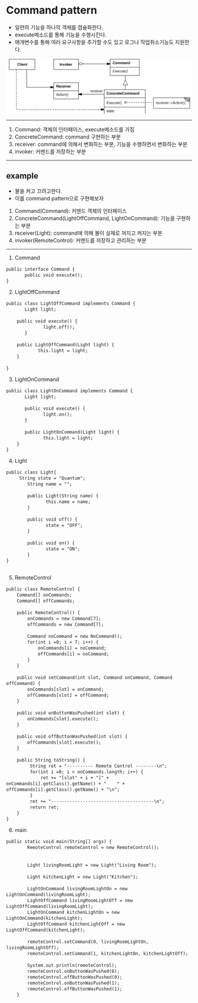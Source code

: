  # Command pattern
 
  - 일련의 기능을 하나의 객체를 캡슐화한다.
  - execute메소드를 통해 기능을 수행시킨다.
  - 매개변수를 통해 여러 요구사항을 추가할 수도 있고 로그나 작업취소기능도 지원한다.

 ![command pattern](./command_pattern.png)


 --- 
  1. Command: 객체의 인터페이스, execute메소드를 가짐
  2. ConcreteCommand: command 구현하는 부분
  3. receiver: command에 의해서 변화하는 부분, 기능을 수행하면서 변화하는 부분
  4. invoker: 커멘드를 저장하는 부분

---
 ## example
  - 불을 켜고 끄려고한다.
  - 이를 command pattern으로 구현해보자

  1. Command(Command): 커멘드 객체의 인터페이스
  2. ConcreteCommand(LightOffCommand, LightOnCommand): 기능을 구현하는 부분
  3. receiver(Light): command에 의해 불이 실제로 꺼지고 켜지는 부분
  4. invoker(RemoteControl): 커멘드를 저장하고 관리하는 부분

---

 1. Command
```
public interface Command {
	   public void execute();
}
```

 2. LightOffCommand
```
public class LightOffCommand implements Command {
	   Light light;
	
   	public void execute() {
		      light.off();
	   }
	
   	public LightOffCommand(Light light) {
	      	this.light = light;
   	}
	
}
```

 3. LightOnCommand
```
public class LightOnCommand implements Command {
	   Light light;
	
	   public void execute() {
		      light.on();
	   }
	
	   public LightOnCommand(Light light) {
		      this.light = light;
    }
}
```

 4. Light
```
public class Light{
     String state = "Quantum";
	    String name = "";
	
	    public Light(String name) {
		       this.name = name;
	    }
	
	    public void off() {
		       state = "OFF";
	    }
	
	    public void on() {
		       state = "ON";
	    }
}
 
```

 5. RemoteControl


```
public class RemoteControl {
	Command[] onCommands;
	Command[] offCommands;
	
	public RemoteControl() {
		onCommands = new Command[7];
		offCommands = new Command[7];
		
		Command noCommand = new NoCommand();
		for(int i =0; i < 7; i++) {
			onCommands[i] = noCommand;
			offCommands[i] = noCommand;
		}
	}
	
	public void setCommand(int slot, Command onCommand, Command offCommand) {
		onCommands[slot] = onCommand;
		offCommands[slot] = offCommand;
	}
	
	public void onButtonWasPushed(int slot) {
		onCommands[slot].execute();
	}
	
	public void offButtonWasPushed(int slot) {
		offCommands[slot].execute();
	}
	
	public String toString() {
		 String ret = "---------- Remote Control --------\n";
		 for(int i =0; i < onCommands.length; i++) {
			 ret += "[slot" + i + "]" + onCommands[i].getClass().getName() + "    " + offCommands[i].getClass().getName() + "\n";
		 }
		 ret += "---------------------------------------\n";
		 return ret;
	}
}
```

 6. main
```
public static void main(String[] args) {
		RemoteControl remoteControl = new RemoteControl();
		
		
		Light livingRoomLight = new Light("Living Room");
		
		Light kitchenLight = new Light("Kitchen");
		 
		LightOnCommand livingRoomLightOn = new LightOnCommand(livingRoomLight);
		LightOffCommand livingRoomLightOff = new LightOffCommand(livingRoomLight);
		LightOnCommand kitchenLightOn = new LightOnCommand(kitchenLight);
		LightOffCommand kitchenLightOff = new LightOffCommand(kitchenLight);
		 
		remoteControl.setCommand(0, livingRoomLightOn, livingRoomLightOff);
		remoteControl.setCommand(1, kitchenLightOn, kitchenLightOff);
		 
		System.out.println(remoteControl);
		remoteControl.onButtonWasPushed(0);
		remoteControl.offButtonWasPushed(0);
		remoteControl.onButtonWasPushed(1);
		remoteControl.offButtonWasPushed(1);
	}
```

